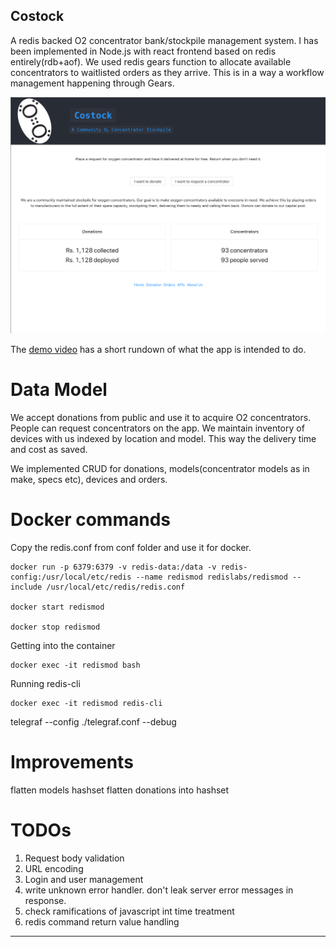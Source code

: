 Costock
----

A redis backed O2 concentrator bank/stockpile management system. I has been implemented in Node.js with react frontend based on redis entirely(rdb+aof). We used redis gears function to allocate available concentrators to waitlisted orders as they arrive. This is in a way a workflow management happening through Gears.

![](costock-thumbnail.png)

The [demo video](https://www.youtube.com/watch?v=UjEoc8NvchE) has a short rundown of what the app is intended to do. 


# Data Model
We accept donations from public and use it to acquire O2 concentrators. People can request concentrators on the app. We maintain inventory of devices with us indexed by location and model. This way the delivery time and cost as saved. 

We implemented CRUD for donations, models(concentrator models as in make, specs etc), devices and orders.



# Docker commands

Copy the redis.conf from conf folder and use it for docker.

```
docker run -p 6379:6379 -v redis-data:/data -v redis-config:/usr/local/etc/redis --name redismod redislabs/redismod --include /usr/local/etc/redis/redis.conf

docker start redismod

docker stop redismod
```

Getting into the container
```
docker exec -it redismod bash
```

Running redis-cli
```
docker exec -it redismod redis-cli
```

telegraf  --config ./telegraf.conf  --debug



# Improvements

flatten models hashset
flatten donations into hashset


# TODOs

1. Request body validation
2. URL encoding
3. Login and user management
4. write unknown error handler. don't leak server error messages in response.
5. check ramifications of javascript int time treatment
6. redis command return value handling




----